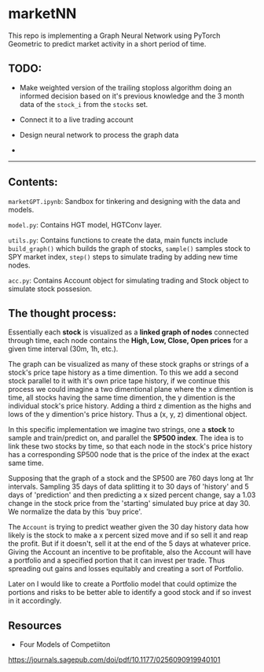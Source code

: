 # marketNN
This repo is implementing a Graph Neural Network using PyTorch Geometric to predict market activity in a short period of time. 

## TODO:
- Make weighted version of the trailing stoploss algorithm doing an informed decision based on it's previous knowledge and the 3 month data of the `stock_i` from the `stocks` set.

- Connect it to a live trading account

- Design neural network to process the graph data 

- 

---

## Contents:
`marketGPT.ipynb`: Sandbox for tinkering and designing with the data and models.

`model.py`: Contains HGT model, HGTConv layer.

`utils.py`: Contains functions to create the data, main functs include `build_graph()` which builds the graph of stocks, `sample()` samples stock to SPY market index, `step()` steps to simulate trading by adding new time nodes. 

`acc.py`: Contains Account object for simulating trading and Stock object to simulate stock possesion.

The thought process:
---

Essentially each **stock** is visualized as a **linked graph of nodes** connected through time, each node contains the **High, Low, Close, Open prices** for a given time interval (30m, 1h, etc.). 

The graph can be visualized as many of these stock graphs or strings of a stock's price tape history as a time dimention. To this we add a second stock parallel to it with it's own price tape history, if we continue this process we could imagine a two dimentional plane where the x dimention is time, all stocks having the same time dimention, the y dimention is the individual stock's price history. Adding a third z dimention as the highs and lows of the y dimention's price history. Thus a (x, y, z) dimentional object.

In this specific implementation we imagine two strings, one a **stock** to sample and train/predict on, and parallel the **SP500 index**. The idea is to link these two stocks by time, so that each node in the stock's price history has a corresponding SP500 node that is the price of the index at the exact same time. 

Supposing that the graph of a stock and the SP500 are 760 days long at 1hr intervals. Sampling 35 days of data splitting it to 30 days of 'history' and 5 days of 'prediction'  and then predicting a x sized percent change, say a 1.03 change in the stock price from the 'starting' simulated buy price at day 30. We normalize the data by this 'buy price'. 

The `Account` is trying to predict weather given the 30 day history data how likely is the stock to make a x percent sized move and if so sell it and reap the profit. But if it doesn't, sell it at the end of the 5 days at whatever price. Giving the Account an incentive to be profitable, also the Account will have a portfolio and a specified portion that it can invest per trade. Thus spreading out gains and losses equitably and creating a sort of Portfolio. 

Later on I would like to create a Portfolio model that could optimize the portions and risks to be better able to identify a good stock and if so invest in it accordingly. 


## Resources

- Four Models of Competiiton

https://journals.sagepub.com/doi/pdf/10.1177/0256090919940101 
